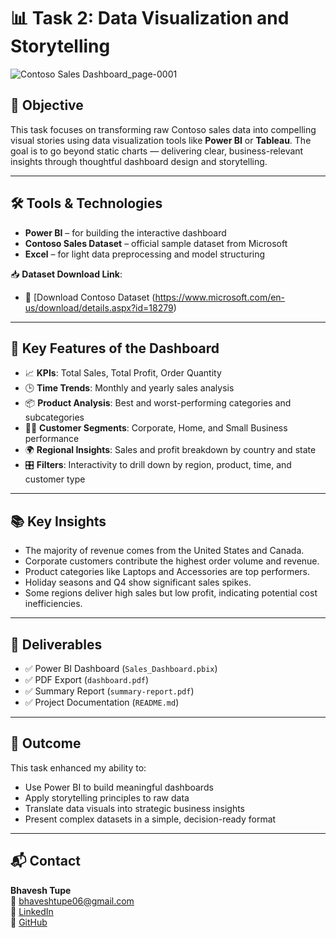 # 📊 Task 2: Data Visualization and Storytelling

![Contoso Sales Dashboard_page-0001](https://github.com/user-attachments/assets/774f2130-4c14-402f-afcb-09d1a9e7953a)


## 🎯 Objective
This task focuses on transforming raw Contoso sales data into compelling visual stories using data visualization tools like **Power BI** or **Tableau**. The goal is to go beyond static charts — delivering clear, business-relevant insights through thoughtful dashboard design and storytelling.

---

## 🛠️ Tools & Technologies
- **Power BI** – for building the interactive dashboard  
- **Contoso Sales Dataset** – official sample dataset from Microsoft  
- **Excel** – for light data preprocessing and model structuring  

📥 **Dataset Download Link**:  
- 🔗 [Download Contoso Dataset (https://www.microsoft.com/en-us/download/details.aspx?id=18279)
---

## 📌 Key Features of the Dashboard
- 📈 **KPIs**: Total Sales, Total Profit, Order Quantity
- 🕒 **Time Trends**: Monthly and yearly sales analysis
- 📦 **Product Analysis**: Best and worst-performing categories and subcategories
- 🧑‍💼 **Customer Segments**: Corporate, Home, and Small Business performance
- 🌍 **Regional Insights**: Sales and profit breakdown by country and state
- 🎛️ **Filters**: Interactivity to drill down by region, product, time, and customer type

---

## 📚 Key Insights
- The majority of revenue comes from the United States and Canada.
- Corporate customers contribute the highest order volume and revenue.
- Product categories like Laptops and Accessories are top performers.
- Holiday seasons and Q4 show significant sales spikes.
- Some regions deliver high sales but low profit, indicating potential cost inefficiencies.

---

## 📄 Deliverables
- ✅ Power BI Dashboard (`Sales_Dashboard.pbix`)  
- ✅ PDF Export (`dashboard.pdf`)  
- ✅ Summary Report (`summary-report.pdf`)  
- ✅ Project Documentation (`README.md`)

---

## 🚀 Outcome
This task enhanced my ability to:
- Use Power BI to build meaningful dashboards
- Apply storytelling principles to raw data
- Translate data visuals into strategic business insights
- Present complex datasets in a simple, decision-ready format

---

## 📬 Contact

**Bhavesh Tupe**  
📧 bhaveshtupe06@gmail.com  
🔗 [LinkedIn](https://www.linkedin.com/in/bhavesh-santoshkumar-tupe-8a1726331)  
🔗 [GitHub](https://github.com/BhaveshTupe0603)
